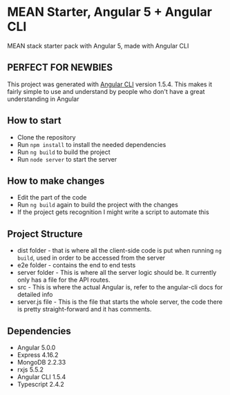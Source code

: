 # MEAN Starter, Angular 5 + Angular CLI
MEAN stack starter pack with Angular 5, made with Angular CLI 

## PERFECT FOR NEWBIES

This project was generated with [Angular CLI](https://github.com/angular/angular-cli) version 1.5.4.
This makes it fairly simple to use and understand by people who don't have a great understanding in Angular

## How to start
- Clone the repository
- Run ```npm install``` to install the needed dependencies
- Run ```ng build``` to build the project
- Run ```node server``` to start the server

## How to make changes
- Edit the part of the code
- Run ```ng build``` again to build the project with the changes
- If the project gets recognition I might write a script to automate this

## Project Structure
- dist folder - that is where all the client-side code is put when running ```ng build```, used in order to be accessed from the server
- e2e folder - contains the end to end tests
- server folder - This is where all the server logic should be. It currently only has a file for the API routes.
- src - This is where the actual Angular is, refer to the angular-cli docs for detailed info
- server.js file - This is the file that starts the whole server, the code there is pretty straight-forward and it has comments.

## Dependencies
- Angular 5.0.0
- Express 4.16.2
- MongoDB 2.2.33
- rxjs 5.5.2
- Angular CLI 1.5.4
- Typescript 2.4.2